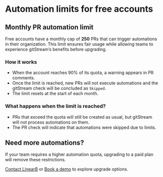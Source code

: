 # Automation limits for free accounts

## Monthly PR automation limit

Free accounts have a monthly cap of **250** PRs that can trigger automations in their organization. This limit ensures fair usage while allowing teams to experience gitStream’s benefits before upgrading.

### How it works
- When the account reaches 90% of its quota, a warning appears in PR comments.  
- Once the limit is reached, new PRs will not execute automations and the gitStream check will be concluded as `Skipped`.  
- The limit resets at the start of each month.  

### What happens when the limit is reached?
- PRs that exceed the quota will still be created as usual, but gitStream will not process automations on them.  
- The PR check will indicate that automations were skipped due to limits.  

## Need more automations?
If your team requires a higher automation quota, upgrading to a paid plan will remove these restrictions.

<a href="https://linearb.io/contact-us" target="_blank">Contact LinearB</a> or <a href="https://linearb.io/book-a-demo" target="_blank">Book a demo</a> to explore upgrade options.
